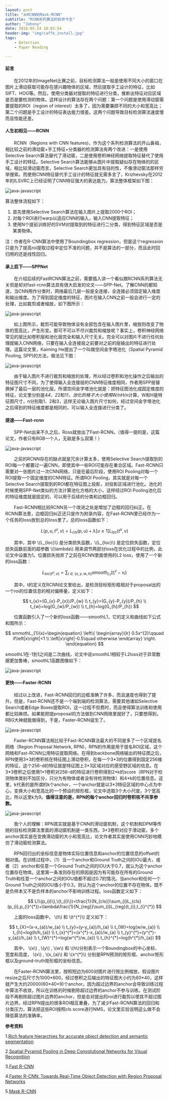 ```yaml
---
layout: post
title: "从RCNN到Mask-RCNN"
subtitle: "RCNN系列算法的前世今生"
author: "Johnny"
date: 2018-05-24 18:03:54
header-img: "img/caffe_install.jpg"
tags:
    - Detection
    - Paper Reading

---
```


#### 前言 ####

&#160; &#160; &#160; &#160;在2012年的ImageNet比赛之前，目标检测算法一般是使用不同大小的窗口在图片上滑动获取可能存在感兴趣物体的区域，然后提取手工设计的特征，比如SIFT、HOG等。然后，使用分类器对提取的特征进行分类，推断出特征对应区域是否是要检测的物体。这样设计的算法存在两个问题：第一个问题是使用滑动窗需要提取的ROI（region of interest）太多了，因为需要兼顾不同的大小和宽高比；第二个问题是手工设计的特征表达能力很差。这两个问题导致目标检测算法速度慢而且性能还差。

#### 人生初相见——RCNN  ###

&#160; &#160; &#160; &#160;RCNN（Regions with CNN features)，作为这个系列检测算法的开山鼻祖，相比较之前的滑动窗+手工特征+分类器的检测算法有两个改进：一是使用Selective Search算法替代了滑动窗，二是使用卷积神经网络提取特征替代了使用手工设计的特征。Selective Search算法能够从图片中提取疑似存在物体的的区域，相比较滑动窗而言，Selective Search更加具有目的性，不像滑动窗法那样穷举搜索。而使用CNN特征替代手工设计的特征就无需多言了，Krizhevsky在2012年的ILSVRC上已经证明了CNN特征强大的表达能力。算法整体框架如下图：

![java-javascript](/img/in-post/rcnn/rcnn.png)

算法整体流程如下：
1. 首先使用Selective Search算法在输入图片上提取2000个ROI；
2. 对每个ROI进行warp以适应CNN的输入，输入CNN提取特征；
3. 使用N个提前训练好的SVM对提取到的特征进行二分类，得到特征区域是否是某类物体。

注：作者在R-CNN算法中使用了Boundingbox regression，但是这个regression只是为了提高roi提取过程中定位不准的问题，并不是算法的一部分，而且此时回归用的还是线性回归。

#### 承上启下——SPPNet ####

&#160; &#160; &#160; &#160;在介绍后续的FastRCNN算法之前，需要插入讲一个看似跟RCNN系列算法无关但是却对fast-rcnn算法具有很大启发的论文——SPP-Net。了解CNN的都知道，当CNN用作分类时，网络最后几层一般是全连接，全连接必须固定输入维度和输出维度。为了得到固定维度的特征，图片在输入CNN之前一般会进行一定的处理，比如裁剪或者缩放，如下图所示：

![java-javascript](/img/in-post/rcnn/SPPNet.png)

&#160; &#160; &#160; &#160;如上图所示，裁剪可能导致物体没有全部包含在输入图片里，缩放则改变了物体的宽高比，产生形变。那可不可以不尽兴裁剪和缩放呢？事实上，卷积神经网络常见的层比如卷积层和池化层完全和输入尺寸无关。完全可以对图片不进行任何处理就输入CNN网络，只要在输入全连接层之前要对之前的层输出的特征进行处理。这篇论文里，Kaiming He提出了一个叫做空间金字塔池化（Spatial Pyramid Pooling, SPP)的方法，做法见下图：

![java-javascript](/img/in-post/rcnn/SPPNet2.png)

&#160; &#160; &#160; &#160;由于输入图片不进行裁剪和缩放的处理，所以经过卷积和池化操作之后输出的特征图尺寸不同，为了使得输入全连接层的CNN特征维度相同，作者用SPP层替换掉了最后一层的池化层。所谓空间金字塔池化就是：把特征图池化成固定维度的特征，论文里分别是4*4、2*2和1*1，池化的格子大小使用W/n*H/n计算，W和H是特征图尺寸，n分别取1、2和3，这样无论输入图片尺寸如何，经过空间金字塔池化之后得到的特征维度都是相同的，可以输入全连接进行分类了。

#### 提速——Fast-rcnn ####

&#160; &#160; &#160; &#160;SPP-Net出来不久之后，Ross就放出了Fast-RCNN。（值得一提的是，这篇论文，作者只有RGB一个人，无敌是多么寂寞！）

![java-javascript](/img/in-post/rcnn/faster-rcnn.png)

&#160; &#160; &#160; &#160;之前的RCNN存在的缺点就是冗余计算太多，使用Selective Search提取到的ROI每一个都要过一遍CNN，即使其中一些ROI可能存在重合区域。Fast-RCNN只需要对一张图片过一次CNN网络，只是在最后阶段，使用ROI Pooling对每一个ROI提取一个固定维度的CNN特征。所谓ROI Pooling，其实就是对每一个Selective Search提取到的ROI都在特征图上投影，对投影区域进行池化。池化的时候使用SPP-Net类似的方法计算池化方格的大小，这样经过ROI Pooling池化后的特征维度就是固定的，可以用于后续的分类和边框回归。

&#160; &#160; &#160; &#160;Fast-RCNN相比较RCNN另一个改进之处是增加了边框的回归纠正。在RCNN算法里，边框回归纠正还只是作为附录内容，在Fast-RCNN里已经作为一个任务的loss放到总的loss里了，总的loss函数如下：

$$ L(p, u, t^{u}, v) = L_{cls}(p,u)+\lambda[u\geq1]L_{loc}(t^u, v) $$

&#160; &#160; &#160; &#160;其中，其中 \\(L_{loc}\\) 是分类损失函数，\\(L_{loc}\\) 是定位损失函数，定位损失函数前面的超参数 \\(\lambda\\) 用来调节两部分loss在优化过程中的比例，此论文中设置为1。位置损失抛弃了之前在RCNN里面使用的L2 loss，使用了一个新的loss函数：

$$ L_{loc(t^u, v)}=\sum_{i\in\{x,y,w,h\}} smooth_{L_{1}}(t_{i}^{v}-v_{i}) $$

&#160; &#160; &#160; &#160;其中，t的定义在RCNN论文里给出，是检测目标矩形框相对于proposal出的一个roi的位置信息的相对偏移量，定义如下：

$$ t_{x}=(G_{x}-P_{x})/P_{w} \\ t_{y}=(G_{y}-P_{y})/P_{h} \\ t_{w}=log(G_{w}/P_{w}) \\ t_{h}=log(G_{h}/P_{h}) $$

&#160; &#160; &#160; &#160;位置函数引入了一个新的loss函数——smoothL1，它的定义和曲线如下公式和图所示：

$$
smmothL_{1}(x)=\begin{equation}
\left\{
  \begin{array}{lr}
  0.5x^{2}\qquad if\left|x\right|<1 \\
  \left|x\right|-0.5\quad otherwise
  \end{array}
\right.
\end{equation}
$$

smoothL1在-1到1之间是二次曲线，论文中说smoothL1相较于L2loss对于异常数据更加鲁棒，smoothL1函数图像如下：

![java-javascript](/img/in-post/rcnn/smoothL1.png)

#### 更快——Faster-RCNN ####

&#160; &#160; &#160; &#160;经过以上改进，Fast-RCNN回归的边框准确了许多，而且速度也得到了提升。但是，Fast-RCNN还不是一个端到端的检测算法，需要其他诸如Selective Search或者Edge Boxes提取ROI，这一过程不但费时，而且使得算法训练和使用都比较麻烦。如果能把提proposal的方法做到CNN网络里就好了，只要想得到，RBG大神就能做得到，于是，Faster-RCNN诞生了。

![java-javascript](/img/in-post/rcnn/faster-rcnn-architecture.png)

&#160; &#160; &#160; &#160;Faster-RCNN算法相比较于Fast-RCNN算法最大的不同是多了一个区域提名网络（Region Proposal Network, RPN)，RPN的作用是用于提名ROI区域，这个网络和Fast-RCNN公用特征提取网络。在得到backbone网络输出的特征图之后，RPN使用3\*3的卷积核在特征图上滑动卷积，在每一个3\*3的位置得到固定256维的特征，这个256-d的特征就是特征图上3\*3区域对应的感受野区域的信息。在3\*3卷积之后使用1\*1卷积对256-d的特征进行卷积得到2\*k的score（RPN对于检测物体类别不加区分，只分为有物体或者没有待检测物体）和4\*k的位置信息。这里，k代表的是所谓的k个anchor，一个anchor就是以3*3特征区域的中心点为中心，变换大小和宽高比的一个预设的矩形框，论文中选取3个大小尺度，3个宽高比，所以这里k为9。**值得注意的是，RPN的每个anchor回归时卷积核不共享参数。**

![java-javascript](/img/in-post/rcnn/rpn.png)

&#160; &#160; &#160; &#160;我个人的理解：RPN其实就是基于CNN的滑动窗机制，这个机制和DPM等传统的目标检测算法里面的滑动窗机制是一类东西，3\*3卷积对应于滑动窗，多个anchor其实是在变换滑动窗的大小和宽高比，论文作者其实是使用CNN巧妙地模仿了滑动窗检测算法。

&#160; &#160; &#160; &#160;RPN回归出的坐标信息是物体实际位置信息和anchor的位置信息的offset的相对值。在训练过程中，（1）当一个anchor和Ground Truth之间的IOU最大，或者（2）anchor和任意一个Ground Truth之间的IOU大于0.7，就认为这个anchor位置存在物体。这里第一条准则存在的原因是因为有可能存在所有的Ground Truth和任意一个anchor之间的IOU值都不超过0.7的情况。当anchor和任何一个Ground Truth之间的IOU值小于0.3，则认为这个anchor的位置不存在物体。既不是负样本又不是负样本的anchor不影响训练过程。loss函数定义如下：

$$
L(\{p_{i}\},\{t_{i}\})=\frac{1}{N_{cls}}\sum_{i}L_{cls}(p_{i},p_{i}^{*})+\lambda\frac{1}{N_{reg}}\sum_{i}L_{reg}(t_{i},t_{i}^{*})
$$

&#160; &#160; &#160; &#160;上面的loss函数中， \\(t\\) 和 \\(t^{*}\\) 定义如下：

$$
t_{X}=(x-x_{a})/w_{a} \\ t_{y}=(y-y_{a})/h_{a} \\ t_{W}=log(w/w_{a}) \\ t_{h}=log(h/h_{a}) \\ t_{x}^{*}=(x^{*}-x_{a})/w_{a} \\ t_{y}^{*}=(y^{*}-y_{a})/h_{a} \\ t_{W}^{*}=log(w^{*}/w_{a}) \\ t_{h}^{*}=log(h^{*}/h_{a})
$$

&#160; &#160; &#160; &#160;其中， \\(x\\) , \\(y\\) , \\(w\\) 和 \\(h\\)分别表示一个Boundingbox的中心坐标、宽度和高度， \\(x\\) , \\(x_{a}\\) 和 \\(x^{*}\\) 分别是RPN预测的矩形框、anchor矩形框以及ground-truth矩形框的坐标信息。

&#160; &#160; &#160; &#160;在Faster-RCNN算法里，按照短边为600对图片进行按比例缩放，假设图片resize之后尺寸为1000\*600，经过卷积之后输出的特征图大小约为60\*40，这样就产生大约20000(60\*40\*9)个anchor。因为超过边界的anchor会导致训练过程中算法不收敛，所以在训练的时候剔除超过边界的anchor不参与训练。在测试阶段不再剔除超过图片边界的anchor，但是会对提出的roi进行裁剪以使其不超过图片边界。经过RPN提出的很多ROI相互重叠，为了减少Fast-RCNN算法的回归和分类压力，算法把这些ROI按照cls score进行NMS，论文里实验说明这么做不会降低算法的准确率。



**参考资料**


 1.[Rich feature hierarchies for accurate object detection and semantic segmentation][1]

 2.[Spatial Pyramid Pooling in Deep Convolutional Networks for Visual Recognition][2]

 3.[Fast R-CNN][3]

 4.[Faster R-CNN: Towards Real-Time Object Detection with Region Proposal Networks][4]

 5.[Mask R-CNN][5]


  [1]: https://arxiv.org/pdf/1311.2524.pdf
  [2]: https://arxiv.org/pdf/1406.4729.pdf
  [3]: https://arxiv.org/pdf/1504.08083.pdf
  [4]: https://arxiv.org/pdf/1506.01497.pdf
  [5]: http://openaccess.thecvf.com/content_ICCV_2017/papers/He_Mask_R-CNN_ICCV_2017_paper.pdf
